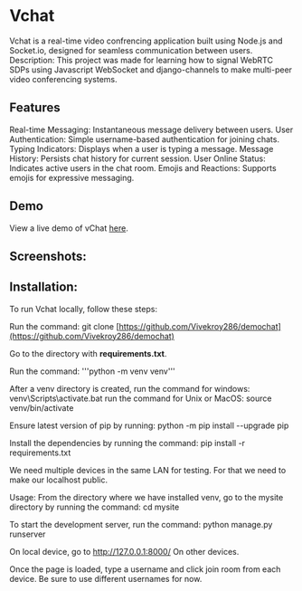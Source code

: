 # Vchat
Vchat is a real-time video confrencing application built using Node.js and Socket.io, designed for seamless communication between users.
Description: This project was made for learning how to signal WebRTC SDPs using Javascript WebSocket and django-channels to make multi-peer video conferencing systems.
## Features
Real-time Messaging: Instantaneous message delivery between users.
User Authentication: Simple username-based authentication for joining chats.
Typing Indicators: Displays when a user is typing a message.
Message History: Persists chat history for current session.
User Online Status: Indicates active users in the chat room.
Emojis and Reactions: Supports emojis for expressive messaging.
## Demo
View a live demo of vChat [here](https://vchat-990c.onrender.com).
## Screenshots:

## Installation:
To run Vchat locally, follow these steps:


Run the command: git clone [https://github.com/Vivekroy286/demochat](https://github.com/Vivekroy286/demochat)

Go to the directory with **requirements.txt**.

Run the command: '''python -m venv venv'''

After a venv directory is created, run the command for windows: venv\Scripts\activate.bat run the command for Unix or MacOS: source venv/bin/activate

Ensure latest version of pip by running: python -m pip install --upgrade pip

Install the dependencies by running the command: pip install -r requirements.txt

We need multiple devices in the same LAN for testing. For that we need to make our localhost public. 

Usage: From the directory where we have installed venv, go to the mysite directory by running the command: cd mysite

To start the development server, run the command: python manage.py runserver


On local device, go to http://127.0.0.1:8000/ On other devices.

Once the page is loaded, type a username and click join room from each device. Be sure to use different usernames for now.

